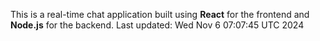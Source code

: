 This is a real-time chat application built using **React** for the frontend and **Node.js** for the backend.
Last updated: Wed Nov  6 07:07:45 UTC 2024

